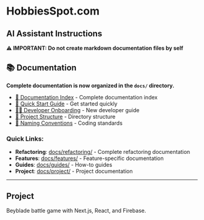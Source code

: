 # HobbiesSpot.com

## AI Assistant Instructions

**⚠️ IMPORTANT: Do not create markdown documentation files by self**

## 📚 Documentation

**Complete documentation is now organized in the `docs/` directory.**

- [📖 Documentation Index](./docs/README.md) - Complete documentation index
- [🚀 Quick Start Guide](./QUICK_START_GUIDE.md) - Get started quickly
- [👨‍💻 Developer Onboarding](./DEVELOPER_ONBOARDING.md) - New developer guide
- [📁 Project Structure](./PROJECT_STRUCTURE.md) - Directory structure
- [📝 Naming Conventions](./NAMING_CONVENTIONS.md) - Coding standards

### Quick Links:

- **Refactoring**: [docs/refactoring/](./docs/refactoring/) - Complete refactoring documentation
- **Features**: [docs/features/](./docs/features/) - Feature-specific documentation
- **Guides**: [docs/guides/](./docs/guides/) - How-to guides
- **Project**: [docs/project/](./docs/project/) - Project documentation

---

## Project

Beyblade battle game with Next.js, React, and Firebase.

